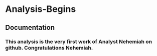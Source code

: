 # Analysis-Begins
## Documentation

### This analysis is the very first work of Analyst Nehemiah on github. Congratulations Nehemiah.
